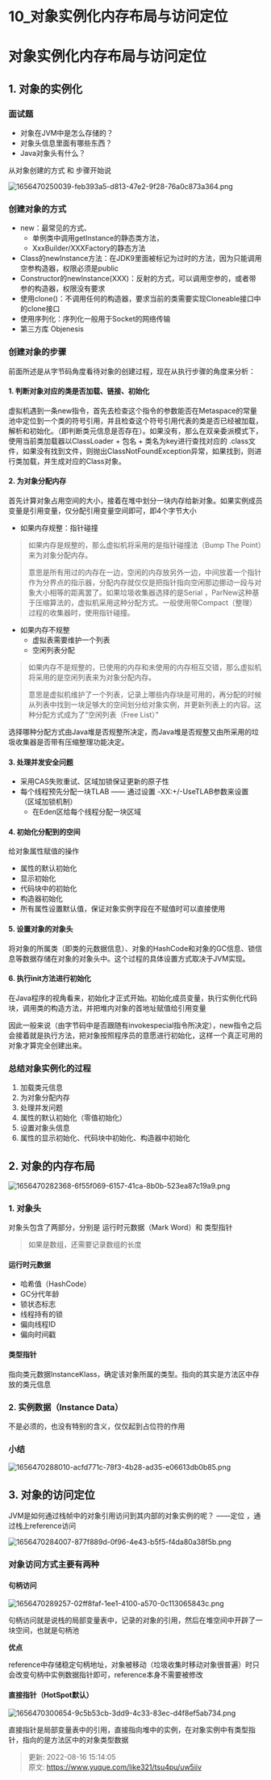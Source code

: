 # 10_对象实例化内存布局与访问定位

# 对象实例化内存布局与访问定位


## 1. 对象的实例化


### 面试题


+ 对象在JVM中是怎么存储的？
+ 对象头信息里面有哪些东西？
+ Java对象头有什么？



从对象创建的方式 和 步骤开始说



![1656470250039-feb393a5-d813-47e2-9f28-76a0c873a364.png](./img/w9no1V0AvQ9AHudq/1656470250039-feb393a5-d813-47e2-9f28-76a0c873a364-268008.png)



### 创建对象的方式


+ new：最常见的方式、
    - 单例类中调用getInstance的静态类方法，
    - XxxBuilder/XXXFactory的静态方法
+ Class的newInstance方法：在JDK9里面被标记为过时的方法，因为只能调用空参构造器，权限必须是public
+ Constructor的newInstance(XXX)：反射的方式，可以调用空参的，或者带参的构造器，权限没有要求
+ 使用clone()：不调用任何的构造器，要求当前的类需要实现Cloneable接口中的clone接口
+ 使用序列化：序列化一般用于Socket的网络传输
+ 第三方库 Objenesis



### 创建对象的步骤


前面所述是从字节码角度看待对象的创建过程，现在从执行步骤的角度来分析：



#### 1. 判断对象对应的类是否加载、链接、初始化


虚拟机遇到一条new指令，首先去检查这个指令的参数能否在Metaspace的常量池中定位到一个类的符号引用，并且检查这个符号引用代表的类是否已经被加载，解析和初始化。（即判断类元信息是否存在）。如果没有，那么在双亲委派模式下，使用当前类加载器以ClassLoader + 包名 + 类名为key进行查找对应的 .class文件，如果没有找到文件，则抛出ClassNotFoundException异常，如果找到，则进行类加载，并生成对应的Class对象。



#### 2. 为对象分配内存


首先计算对象占用空间的大小，接着在堆中划分一块内存给新对象。如果实例成员变量是引用变量，仅分配引用变量空间即可，即4个字节大小



+  如果内存规整：指针碰撞 

> 如果内存是规整的，那么虚拟机将采用的是指针碰撞法（Bump The Point）来为对象分配内存。
>
> 
>
> 意思是所有用过的内存在一边，空闲的内存放另外一边，中间放着一个指针作为分界点的指示器，分配内存就仅仅是把指针指向空闲那边挪动一段与对象大小相等的距离罢了。如果垃圾收集器选择的是Serial ，ParNew这种基于压缩算法的，虚拟机采用这种分配方式。一般使用带Compact（整理）过程的收集器时，使用指针碰撞。
>

+  如果内存不规整 
    - 虚拟表需要维护一个列表
    - 空闲列表分配

> 如果内存不是规整的，已使用的内存和未使用的内存相互交错，那么虚拟机将采用的是空闲列表来为对象分配内存。
>
> 
>
> 意思是虚拟机维护了一个列表，记录上哪些内存块是可用的，再分配的时候从列表中找到一块足够大的空间划分给对象实例，并更新列表上的内容。这种分配方式成为了“空闲列表（Free List）”
>



选择哪种分配方式由Java堆是否规整所决定，而Java堆是否规整又由所采用的垃圾收集器是否带有压缩整理功能决定。



#### 3. 处理并发安全问题


+ 采用CAS失败重试、区域加锁保证更新的原子性
+ 每个线程预先分配一块TLAB —— 通过设置 -XX:+/-UseTLAB参数来设置（区域加锁机制） 
    - 在Eden区给每个线程分配一块区域



#### 4. 初始化分配到的空间


给对象属性赋值的操作



+  属性的默认初始化 
+  显示初始化 
+  代码块中的初始化 
+  构造器初始化 
+  所有属性设置默认值，保证对象实例字段在不赋值时可以直接使用 



#### 5. 设置对象的对象头


将对象的所属类（即类的元数据信息）、对象的HashCode和对象的GC信息、锁信息等数据存储在对象的对象头中。这个过程的具体设置方式取决于JVM实现。



#### 6. 执行init方法进行初始化


在Java程序的视角看来，初始化才正式开始。初始化成员变量，执行实例化代码块，调用类的构造方法，并把堆内对象的首地址赋值给引用变量



因此一般来说（由字节码中是否跟随有invokespecial指令所决定），new指令之后会接着就是执行方法，把对象按照程序员的意愿进行初始化，这样一个真正可用的对象才算完全创建出来。



### 总结对象实例化的过程


1. 加载类元信息
2. 为对象分配内存
3. 处理并发问题
4. 属性的默认初始化（零值初始化）
5. 设置对象头信息
6. 属性的显示初始化、代码块中初始化、构造器中初始化



## 2. 对象的内存布局


![1656470282368-6f55f069-6157-41ca-8b0b-523ea87c19a9.png](./img/w9no1V0AvQ9AHudq/1656470282368-6f55f069-6157-41ca-8b0b-523ea87c19a9-589373.png)



### 1. 对象头


对象头包含了两部分，分别是 运行时元数据（Mark Word）和 类型指针



> 如果是数组，还需要记录数组的长度
>



#### 运行时元数据


+ 哈希值（HashCode）
+ GC分代年龄
+ 锁状态标志
+ 线程持有的锁
+ 偏向线程ID
+ 偏向时间戳



#### 类型指针


指向类元数据InstanceKlass，确定该对象所属的类型。指向的其实是方法区中存放的类元信息



### 2. 实例数据（Instance Data）


不是必须的，也没有特别的含义，仅仅起到占位符的作用



### 小结


![1656470288010-acfd771c-78f3-4b28-ad35-e06613db0b85.png](./img/w9no1V0AvQ9AHudq/1656470288010-acfd771c-78f3-4b28-ad35-e06613db0b85-261664.png)



## 3. 对象的访问定位


JVM是如何通过栈帧中的对象引用访问到其内部的对象实例的呢？	——定位 ，通过栈上reference访问



![1656470284007-877f889d-0f96-4e43-b5f5-f4da80a38f5b.png](./img/w9no1V0AvQ9AHudq/1656470284007-877f889d-0f96-4e43-b5f5-f4da80a38f5b-861710.png)



### 对象访问方式主要有两种


#### 句柄访问


![1656470289257-02ff8faf-1ee1-4100-a570-0c113065843c.png](./img/w9no1V0AvQ9AHudq/1656470289257-02ff8faf-1ee1-4100-a570-0c113065843c-796747.png)



句柄访问就是说栈的局部变量表中，记录的对象的引用，然后在堆空间中开辟了一块空间，也就是句柄池



**优点**

reference中存储稳定句柄地址，对象被移动（垃圾收集时移动对象很普遍）时只会改变句柄中实例数据指针即可，reference本身不需要被修改



#### 直接指针（HotSpot默认）


![1656470300654-9c5b53cb-3dd9-4c33-83ec-d4f8ef5ab734.png](./img/w9no1V0AvQ9AHudq/1656470300654-9c5b53cb-3dd9-4c33-83ec-d4f8ef5ab734-099584.png)



直接指针是局部变量表中的引用，直接指向堆中的实例，在对象实例中有类型指针，指向的是方法区中的对象类型数据



> 更新: 2022-08-16 15:14:05  
> 原文: <https://www.yuque.com/like321/tsu4pu/uw5iiv>